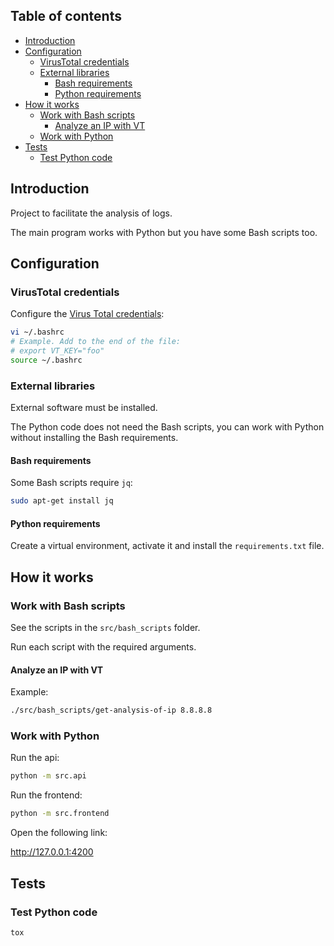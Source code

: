 ## Table of contents

- [Introduction](#introduction)
- [Configuration](#configuration)
  - [VirusTotal credentials](#virustotal-credentials)
  - [External libraries](#external-libraries)
    - [Bash requirements](#bash-requirements)
    - [Python requirements](#python-requirements)
- [How it works](#how-it-works)
  - [Work with Bash scripts](#work-with-bash-scripts)
    - [Analyze an IP with VT](#analyze-an-ip-with-vt)
  - [Work with Python](#work-with-python)
- [Tests](#tests)
  - [Test Python code](#test-python-code)

## Introduction

Project to facilitate the analysis of logs.

The main program works with Python but you have some Bash scripts too.

## Configuration

### VirusTotal credentials

Configure the [Virus Total credentials](https://support.virustotal.com/hc/en-us/articles/115002088769-Please-give-me-an-API-key):

```bash
vi ~/.bashrc
# Example. Add to the end of the file:
# export VT_KEY="foo"
source ~/.bashrc
```

### External libraries

External software must be installed.

The Python code does not need the Bash scripts, you can work with Python without installing the Bash requirements.

#### Bash requirements

Some Bash scripts require `jq`:

```bash
sudo apt-get install jq
```

#### Python requirements

Create a virtual environment, activate it and install the `requirements.txt` file.

## How it works

### Work with Bash scripts

See the scripts in the `src/bash_scripts` folder.

Run each script with the required arguments.

#### Analyze an IP with VT

Example:

```bash
./src/bash_scripts/get-analysis-of-ip 8.8.8.8
```

### Work with Python

Run the api:

```bash
python -m src.api
```

Run the frontend:

```bash
python -m src.frontend
```

Open the following link:

<http://127.0.0.1:4200>

## Tests

### Test Python code

```bash
tox
```
